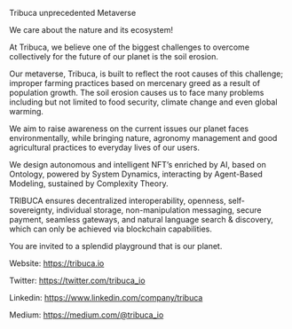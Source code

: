Tribuca unprecedented Metaverse

We care about the nature and its ecosystem!

At Tribuca, we believe one of the biggest challenges to overcome collectively for the future of our planet is the soil erosion.

Our metaverse, Tribuca, is built to reflect the root causes of this challenge; improper farming practices based on mercenary greed as a result of population growth. The soil erosion causes us to face many problems including but not limited to food security, climate change and even global warming.

We aim to raise awareness on the current issues our planet faces environmentally, while bringing nature, agronomy management and good agricultural practices to everyday lives of our users.

We design autonomous and intelligent NFT’s enriched by AI, based on Ontology, powered by System Dynamics, interacting by Agent-Based Modeling, sustained by Complexity Theory.

TRIBUCA ensures decentralized interoperability, openness, self-sovereignty, individual storage, non-manipulation messaging, secure payment, seamless gateways, and natural language search & discovery, which can only be achieved via blockchain capabilities.

You are invited to a splendid playground that is our planet.

Website: https://tribuca.io

Twitter: https://twitter.com/tribuca_io

Linkedin: https://www.linkedin.com/company/tribuca

Medium: https://medium.com/@tribuca_io
